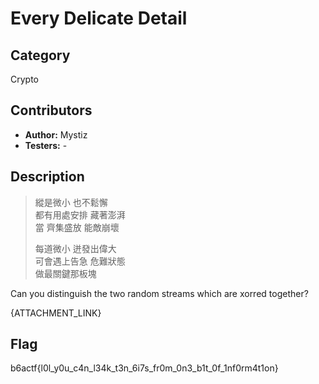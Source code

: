 # Every Delicate Detail

## Category

Crypto

## Contributors

-   **Author:** Mystiz
-   **Testers:** -

## Description

> 縱是微小 也不鬆懈  
> 都有用處安排 藏著澎湃  
> 當 齊集盛放 能敵崩壞  
>   
> 每道微小 迸發出偉大  
> 可會遇上告急 危難狀態  
> 做最關鍵那板塊  

Can you distinguish the two random streams which are xorred together?

{ATTACHMENT_LINK}

## Flag

b6actf{l0l_y0u_c4n_l34k_t3n_6i7s_fr0m_0n3_b1t_0f_1nf0rm4t1on}